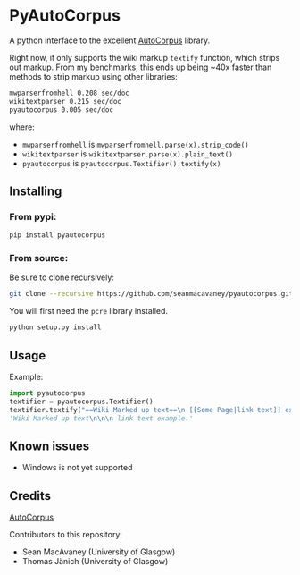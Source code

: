 # PyAutoCorpus

A python interface to the excellent [AutoCorpus](https://github.com/mpacula/AutoCorpus) library.

Right now, it only supports the wiki markup `textify` function, which strips out
markup. From my benchmarks, this ends up being \~40x faster than methods to strip
markup using other libraries:

```bash
mwparserfromhell 0.208 sec/doc
wikitextparser 0.215 sec/doc
pyautocorpus 0.005 sec/doc
```

where:
 - `mwparserfromhell` is `mwparserfromhell.parse(x).strip_code()`
 - `wikitextparser` is `wikitextparser.parse(x).plain_text()`
 - `pyautocorpus` is `pyautocorpus.Textifier().textify(x)`

## Installing

### From pypi:

```bash
pip install pyautocorpus
```

### From source:

Be sure to clone recursively:

```bash
git clone --recursive https://github.com/seanmacavaney/pyautocorpus.git
```

You will first need the `pcre` library installed.

```bash
python setup.py install
```

## Usage

Example:

```python
import pyautocorpus
textifier = pyautocorpus.Textifier()
textifier.textify("==Wiki Marked up text==\n [[Some Page|link text]] example.")
'Wiki Marked up text\n\n\n link text example.'
```

## Known issues

 - Windows is not yet supported

## Credits

[AutoCorpus](https://github.com/mpacula/AutoCorpus)

Contributors to this repository:

 - Sean MacAvaney (University of Glasgow)
 - Thomas Jänich (University of Glasgow)
